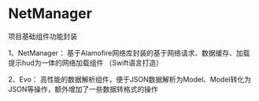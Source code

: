 # NetManager


项目基础组件功能封装


1、NetManager： 基于Alamofire网络库封装的基于网络请求、数据缓存、加载提示hud为一体的网络加载组件 （Swift语言打造）

2、Evo： 高性能的数据解析组件，便于JSON数据解析为Model、Model转化为JSON等操作，额外增加了一些数据转格式的操作
